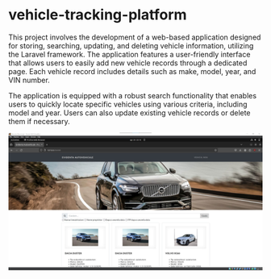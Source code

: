 # vehicle-tracking-platform

This project involves the development of a web-based application designed for storing, searching, updating, and deleting vehicle information, utilizing the Laravel framework. The application features a user-friendly interface that allows users to easily add new vehicle records through a dedicated page. Each vehicle record includes details such as make, model, year, and VIN number.

The application is equipped with a robust search functionality that enables users to quickly locate specific vehicles using various criteria, including model and year. Users can also update existing vehicle records or delete them if necessary. 

![alt text](/Screenshot.jpg)